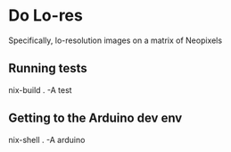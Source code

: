 # Do Lo-res

Specifically, lo-resolution images on a matrix of Neopixels


## Running tests

nix-build . -A test

## Getting to the Arduino dev env

nix-shell . -A arduino
